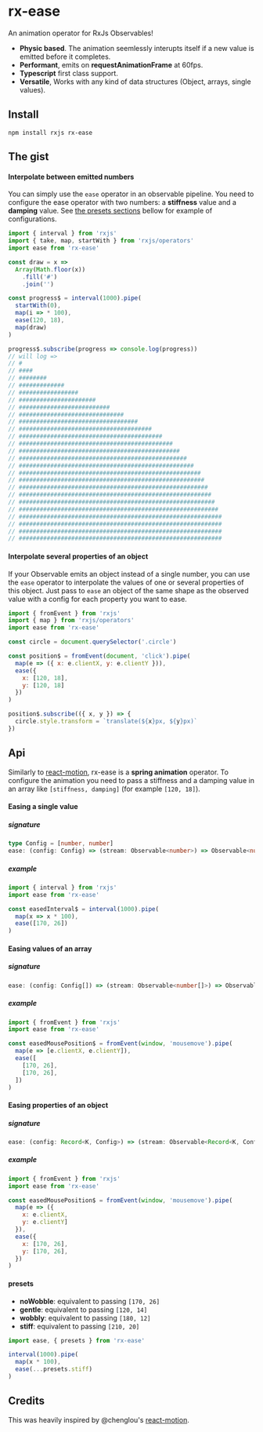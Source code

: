 # rx-ease

An animation operator for RxJs Observables!

- **Physic based**. The animation seemlessly interupts itself if a new value is emitted before it completes.
- **Performant**, emits on **requestAnimationFrame** at 60fps.
- **Typescript** first class support.
- **Versatile**, Works with any kind of data structures (Object, arrays, single values).

## Install

```
npm install rxjs rx-ease
```

## The gist

#### Interpolate between emitted numbers

You can simply use the `ease` operator in an observable pipeline. You need to configure the ease operator with two numbers: a **stiffness** value and a **damping** value. See [the presets sections](https://github.com/gvergnaud/rx-ease#presets) bellow for example of configurations.


```js
import { interval } from 'rxjs'
import { take, map, startWith } from 'rxjs/operators'
import ease from 'rx-ease'

const draw = x =>
  Array(Math.floor(x))
    .fill('#')
    .join('')

const progress$ = interval(1000).pipe(
  startWith(0),
  map(i => * 100),
  ease(120, 18),
  map(draw)
)

progress$.subscribe(progress => console.log(progress))
// will log =>
// #
// ####
// ########
// #############
// #################
// ######################
// ##########################
// ##############################
// ##################################
// ######################################
// #########################################
// ############################################
// ##############################################
// ################################################
// ##################################################
// ####################################################
// #####################################################
// ######################################################
// #######################################################
// ########################################################
// #########################################################
// ##########################################################
// ##########################################################
// ##########################################################
// ##########################################################
```

#### Interpolate several properties of an object

If your Observable emits an object instead of a single number, you can use the `ease` operator to interpolate the values of one or several properties of this object. Just pass to `ease` an object of the same shape as the observed value with a config for each property you want to ease.

```js
import { fromEvent } from 'rxjs'
import { map } from 'rxjs/operators'
import ease from 'rx-ease'

const circle = document.querySelector('.circle')

const position$ = fromEvent(document, 'click').pipe(
  map(e => ({ x: e.clientX, y: e.clientY })),
  ease({
    x: [120, 18],
    y: [120, 18]
  })
)

position$.subscribe(({ x, y }) => {
  circle.style.transform = `translate(${x}px, ${y}px)`
})
```

## Api

Similarly to [react-motion](https://github.com/chenglou/react-motion), rx-ease is a **spring animation** operator. To configure the animation you need to pass a stiffness and a damping value in an array like `[stiffness, damping]` (for example `[120, 18]`).



#### Easing a single value

##### signature

```ts
type Config = [number, number]
ease: (config: Config) => (stream: Observable<number>) => Observable<number>
```

##### example

```js
import { interval } from 'rxjs'
import ease from 'rx-ease'

const easedInterval$ = interval(1000).pipe(
  map(x => x * 100),
  ease([170, 26])
)
```


#### Easing values of an array

##### signature

```ts
ease: (config: Config[]) => (stream: Observable<number[]>) => Observable<number[]>
```

##### example

```js
import { fromEvent } from 'rxjs'
import ease from 'rx-ease'

const easedMousePosition$ = fromEvent(window, 'mousemove').pipe(
  map(e => [e.clientX, e.clientY]),
  ease([
    [170, 26],
    [170, 26],
  ])
)
```

#### Easing properties of an object

##### signature

```ts
ease: (config: Record<K, Config>) => (stream: Observable<Record<K, Config>>) => Observable<Record<K, Config>>
```

##### example

```js
import { fromEvent } from 'rxjs'
import ease from 'rx-ease'

const easedMousePosition$ = fromEvent(window, 'mousemove').pipe(
  map(e => ({
    x: e.clientX,
    y: e.clientY]
  }),
  ease({
    x: [170, 26],
    y: [170, 26],
  })
)
```

#### presets
- **noWobble**: equivalent to passing `[170, 26]`
- **gentle**: equivalent to passing `[120, 14]`
- **wobbly**: equivalent to passing `[180, 12]`
- **stiff**: equivalent to passing `[210, 20]`

```js
import ease, { presets } from 'rx-ease'

interval(1000).pipe(
  map(x * 100),
  ease(...presets.stiff)
)
```

## Credits

This was heavily inspired by @chenglou's [react-motion](https://github.com/chenglou/react-motion).
